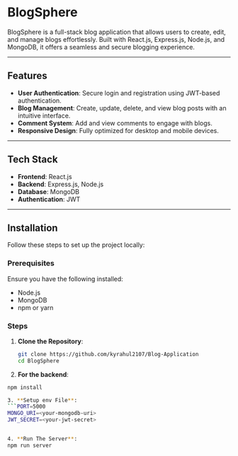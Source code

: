 # BlogSphere

BlogSphere is a full-stack blog application that allows users to create, edit, and manage blogs effortlessly. Built with React.js, Express.js, Node.js, and MongoDB, it offers a seamless and secure blogging experience.

---

## Features

- **User Authentication**: Secure login and registration using JWT-based authentication.
- **Blog Management**: Create, update, delete, and view blog posts with an intuitive interface.
- **Comment System**: Add and view comments to engage with blogs.
- **Responsive Design**: Fully optimized for desktop and mobile devices.

---

## Tech Stack

- **Frontend**: React.js
- **Backend**: Express.js, Node.js
- **Database**: MongoDB
- **Authentication**: JWT

---

## Installation

Follow these steps to set up the project locally:

### Prerequisites

Ensure you have the following installed:
- Node.js
- MongoDB
- npm or yarn

### Steps

1. **Clone the Repository**:
   ```bash
   git clone https://github.com/kyrahul2107/Blog-Application
   cd BlogSphere

2. **For the backend**:  
  ```bash
  npm install

3. **Setup env File**:  
  ```PORT=5000
MONGO_URI=<your-mongodb-uri>
JWT_SECRET=<your-jwt-secret>


4. **Run The Server**:  
npm run server
